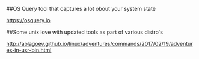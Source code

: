 ##OS Query tool that captures a lot obout your system state

https://osquery.io

##Some unix love with updated tools as part of various distro's

http://ablagoev.github.io/linux/adventures/commands/2017/02/19/adventures-in-usr-bin.html
